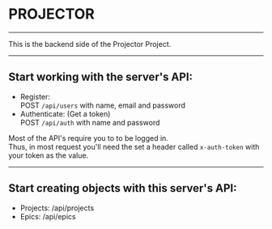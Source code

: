 # PROJECTOR
----
This is the backend side of the Projector Project.

----
## Start working with the server's API:  

* Register:  
POST `/api/users` with name, email and password  
* Authenticate: (Get a token)  
POST `/api/auth`  with name and password  

Most of the API's require you to to be logged in.  
Thus, in most request you'll need the set a header called `x-auth-token` with your token as the value.  

----
## Start creating objects with this server's API:  
* Projects: /api/projects
* Epics: /api/epics